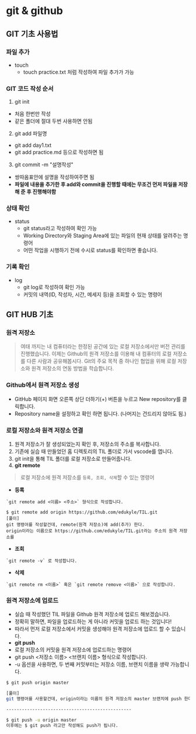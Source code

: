 # git & github


## **GIT 기초 사용법**

### 파일 추가
- touch
  - touch practice.txt 처럼 작성하여 파일 추가가 가능
  

### GIT 코드 작성 순서
1. git init 
  - 처음 한번만 작성
  - 같은 폴더에 절대 두번 사용하면 안됨
2. git add 파일명
  - git add day1.txt
  - git add practice.md 등으로 작성하면 됨
3. git commit -m "설명작성"
  - 쌍따옴표안에 설명을 작성하여주면 됨
- **파일에 내용을 추가한 후 add와 commit을 진행할 때에는 무조건 먼저 파일을 저장해 준 후 진행해야함**
  
### 상태 확인  
- status
  - git status라고 작성하여 확인 가능
  - Working Directory와 Staging Area에 있는 파일의 현재 상태를 알려주는 명령어
  - 어떤 작업을 시행하기 전에 수시로 status를 확인하면 좋습니다.

### 기록 확인
- log
  - git log로 작성하여 확인 가능
  - 커밋의 내역(ID, 작성자, 시간, 메세지 등)을 조회할 수 있는 명령어
  



## **GIT HUB 기초**

### 원격 저장소
>여태 까지는 내 컴퓨터라는 한정된 공간에 있는 로컬 저장소에서만 버전 관리를 진행했습니다.
이제는 Github의 원격 저장소를 이용해 내 컴퓨터의 로컬 저장소를 다른 사람과 공유해봅시다.
Git의 주요 목적 중 하나인 협업을 위해 로컬 저장소와 원격 저장소의 연동 방법을 학습합니다.

### Github에서 원격 저장소 생성
- GitHub 페이지 화면 오른쪽 상단 더하기(+) 버튼을 누르고 New repository를 클릭합니다.
- Repository name을 설정하고 확인 하면 됩니다. (나머지는 건드리지 않아도 됨.)

### 로컬 저장소와 원격 저장소 연결
1. 원격 저장소가 잘 생성되었는지 확인 후, 저장소의 주소를 복사합니다.
2. 기존에 실습 때 만들었던 홈 디렉토리의 TIL 폴더로 가서 vscode를 엽니다.
3. git init을 통해 TIL 폴더를 로컬 저장소로 만들어줍니다.
4. **git remote**
  >로컬 저장소에 원격 저장소를 `등록, 조회, 삭제`할 수 있는 명령어
   -  **등록**
    
    `git remote add <이름> <주소>` 형식으로 작성합니다.
    
    $ git remote add origin https://github.com/edukyle/TIL.git
    [풀이]
    git 명령어를 작성할건데, remote(원격 저장소)에 add(추가) 한다.
    origin이라는 이름으로 https://github.com/edukyle/TIL.git라는 주소의 원격 저장소를
    

   -  **조회**
    
    `git remote -v` 로 작성합니다.
   - **삭제**
    
    `git remote rm <이름>` 혹은 `git remote remove <이름>` 으로 작성합니다.


### 원격 저장소에 업로드
- 실습 때 작성했던 TIL 파일을 Github 원격 저장소에 업로드 해보겠습니다.
- 정확히 말하면, 파일을 업로드하는 게 아니라 커밋을 업로드 하는 것입니다!
- 따라서 먼저 로컬 저장소에서 커밋을 생성해야 원격 저장소에 업로드 할 수 있습니다.
- **git push**
- 로컬 저장소의 커밋을 원격 저장소에 업로드하는 명령어
- git push <저장소 이름> <브랜치 이름> 형식으로 작성합니다.
- -u 옵션을 사용하면, 두 번째 커밋부터는 저장소 이름, 브랜치 이름을 생략 가능합니다.

```bash
$ git push origin master

[풀이]
git 명령어를 사용할건데, origin이라는 이름의 원격 저장소의 master 브랜치에 push 한다.

------------------------------------------------

$ git push -u origin master
이후에는 $ git push 라고만 작성해도 push가 됩니다.
```
